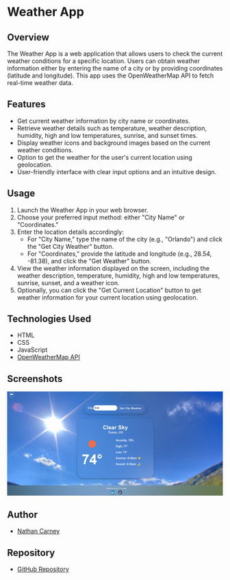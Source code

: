 # Weather App

## Overview

The Weather App is a web application that allows users to check the current weather conditions for a specific location. Users can obtain weather information either by entering the name of a city or by providing coordinates (latitude and longitude). This app uses the OpenWeatherMap API to fetch real-time weather data.

## Features

- Get current weather information by city name or coordinates.
- Retrieve weather details such as temperature, weather description, humidity, high and low temperatures, sunrise, and sunset times.
- Display weather icons and background images based on the current weather conditions.
- Option to get the weather for the user's current location using geolocation.
- User-friendly interface with clear input options and an intuitive design.

## Usage

1. Launch the Weather App in your web browser.
2. Choose your preferred input method: either "City Name" or "Coordinates."
3. Enter the location details accordingly:
   - For "City Name," type the name of the city (e.g., "Orlando") and click the "Get City Weather" button.
   - For "Coordinates," provide the latitude and longitude (e.g., 28.54, -81.38), and click the "Get Weather" button.
4. View the weather information displayed on the screen, including the weather description, temperature, humidity, high and low temperatures, sunrise, sunset, and a weather icon.
5. Optionally, you can click the "Get Current Location" button to get weather information for your current location using geolocation.

## Technologies Used

- HTML
- CSS
- JavaScript
- [OpenWeatherMap API](https://openweathermap.org/api)

## Screenshots

![Weather App Screenshot](WebAppSS.png)

## Author

- [Nathan Carney](https://www.linkedin.com/in/nathan-carney9/)

## Repository

- [GitHub Repository](https://github.com/rundex0/WeatherApp)

